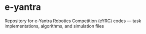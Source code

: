 # e-yantra
Repository for e-Yantra Robotics Competition (eYRC) codes — task implementations, algorithms, and simulation files
